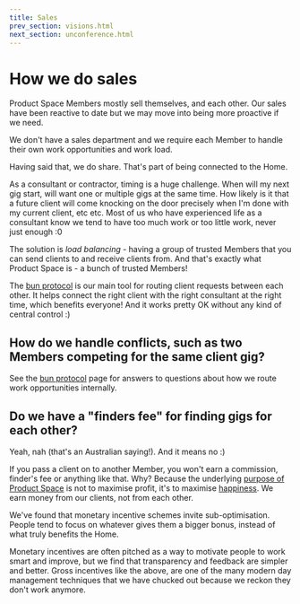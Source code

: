 ```yaml
---
title: Sales
prev_section: visions.html
next_section: unconference.html
---
```


How we do sales
===============

Product Space Members mostly sell themselves, and each other. Our sales have been reactive to date but we may move into being more proactive if we need. 

We don't have a sales department and we require each Member to handle their own work opportunities and work load.

Having said that, we do share. That's part of being connected to the Home. 

As a consultant or contractor, timing is a huge challenge. When will my next gig start, will want one or multiple gigs at the same time. How likely is it that a future client will come knocking on the door precisely when I'm done with my current client, etc etc. Most of us who have experienced life as a consultant know we tend to have too much work or too little work, never just enough :0

The solution is *load balancing* - having a group of trusted Members that you can send clients to and receive clients from. And that's exactly what Product Space is - a bunch of trusted Members!

The [bun protocol](bun-protocol.html) is our main tool for routing client requests between each other. It helps connect the right client with the right consultant at the right time, which benefits everyone! And it works pretty OK without any kind of central control :)

How do we handle conflicts, such as two Members competing for the same client gig?
--------------------------------------------------------------------------------------

See the [bun protocol](bun-protocol.html) page for answers to questions about how we route work opportunities internally.

Do we have a "finders fee" for finding gigs for each other?
------------------------------------------------------------------

Yeah, nah (that's an Australian saying!). And it means no :)

If you pass a client on to another Member, you won't earn a commission, finder's fee or anything like that. Why? Because the underlying [purpose of Product Space](what-is-productspace.html) is not to maximise profit, it's to maximise [happiness](happiness-index.html). We earn money from our clients, not from each other.

We've found that monetary incentive schemes invite sub-optimisation. People tend to focus on whatever gives them a bigger bonus, instead of what truly benefits the Home. 

Monetary incentives are often pitched as a way to motivate people to work smart and improve, but we find that transparency and feedback are simpler and better. Gross incentives like the above, are one of the many modern day management techniques that we have chucked out because we reckon they don't work anymore. 
